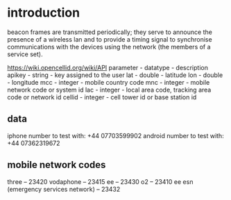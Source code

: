 # introduction

beacon frames are transmitted periodically; they serve to announce the presence of a wireless lan and to provide a timing signal to synchronise communications with the devices using the network (the members of a service set).

<https://wiki.opencellid.org/wiki/API>
parameter - datatype - description
apikey - string - key assigned to the user
lat - double - latitude
lon - double - longitude
mcc - integer - mobile country code
mnc - integer - mobile network code or system id
lac - integer - local area code, tracking area code or network id
cellid - integer - cell tower id or base station id

## data

iphone number to test with: +44 07703599902
android number to test with: +44 07362319672

## mobile network codes

three – 23420
vodaphone – 23415
ee – 23430
o2 – 23410
ee esn (emergency services network) – 23432
